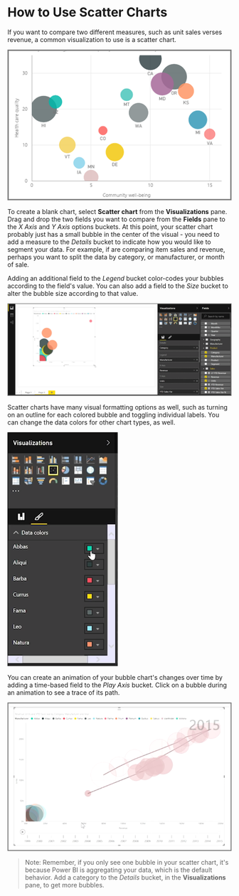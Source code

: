 <properties
   pageTitle="Scatter Charts"
   description="Long live bubbles - see scatter charts in action"
   services="powerbi"
   documentationCenter=""
   authors="davidiseminger"
   manager="mblythe"
   backup=""
   editor=""
   tags=""
   qualityFocus="no"
   qualityDate=""
   featuredVideoId="xLQ_ZVScI60"
   featuredVideoThumb=""
   courseDuration="9m"/>

<tags
   ms.service="powerbi"
   ms.devlang="NA"
   ms.topic="get-started-article"
   ms.tgt_pltfrm="NA"
   ms.workload="powerbi"
   ms.date="03/01/2017"
   ms.author="davidi"/>

# How to Use Scatter Charts

If you want to compare two different measures, such as unit sales verses revenue, a common visualization to use is a scatter chart.

![](media/powerbi-learning-3-7-create-scatter-charts/3-7_1.png)

To create a blank chart, select **Scatter chart** from the **Visualizations** pane. Drag and drop the two fields you want to compare from the **Fields** pane to the *X Axis* and *Y Axis* options buckets. At this point, your scatter chart probably just has a small bubble in the center of the visual - you need to add a measure to the *Details* bucket to indicate how you would like to segment your data. For example, if are comparing item sales and revenue, perhaps you want to split the data by category, or manufacturer, or month of sale.

Adding an additional field to the *Legend* bucket color-codes your bubbles according to the field's value. You can also add a field to the *Size* bucket to alter the bubble size according to that value.

![](media/powerbi-learning-3-7-create-scatter-charts/3-7_2.png)

Scatter charts have many visual formatting options as well, such as turning on an outline for each colored bubble and toggling individual labels. You can change the data colors for other chart types, as well.

![](media/powerbi-learning-3-7-create-scatter-charts/3-7_3.png)

You can create an animation of your bubble chart's changes over time by adding a time-based field to the *Play Axis* bucket. Click on a bubble during an animation to see a trace of its path.

![](media/powerbi-learning-3-7-create-scatter-charts/3-7_4.png)

>Note: Remember, if you only see one bubble in your scatter chart, it's because Power BI is aggregating your data, which is the default behavior. Add a category to the *Details* bucket, in the **Visualizations** pane, to get more bubbles.

